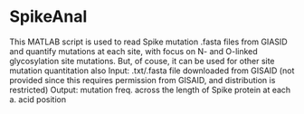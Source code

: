 # SpikeAnal
 This MATLAB script is used to read Spike mutation .fasta files from GIASID and quantify mutations at each site, with focus on N- and O-linked
 glycosylation site mutations. But, of couse, it can be used for other site mutation quantitation also
 Input: .txt/.fasta file downloaded from GISAID (not provided since this requires permission from GISAID, and distribution is restricted)
 Output: mutation freq. across the length of Spike protein at each a. acid position
